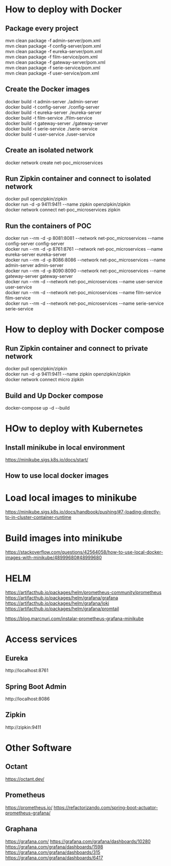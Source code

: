 # How to deploy with Docker

## Package every project
mvn clean package -f admin-server/pom.xml  
mvn clean package -f config-server/pom.xml  
mvn clean package -f eureka-server/pom.xml  
mvn clean package -f film-service/pom.xml  
mvn clean package -f gateway-server/pom.xml  
mvn clean package -f serie-service/pom.xml  
mvn clean package -f user-service/pom.xml  

## Create the Docker images
docker build -t admin-server ./admin-server  
docker build -t config-server ./config-server  
docker build -t eureka-server ./eureka-server  
docker build -t film-service ./film-service  
docker build -t gateway-server ./gateway-server  
docker build -t serie-service ./serie-service  
docker build -t user-service ./user-service

## Create an isolated network
docker network create net-poc_microservices

## Run Zipkin container and connect to isolated network
docker pull openzipkin/zipkin  
docker run -d -p 9411:9411 --name zipkin openzipkin/zipkin  
docker network connect net-poc_microservices zipkin

## Run the containers of POC 
docker run --rm -d -p 8081:8081 --network net-poc_microservices --name config-server config-server  
docker run --rm -d -p 8761:8761 --network net-poc_microservices --name eureka-server eureka-server  
docker run --rm -d -p 8086:8086 --network net-poc_microservices --name admin-server admin-server  
docker run --rm -d -p 8090:8090 --network net-poc_microservices --name gateway-server gateway-server  
docker run --rm -d --network net-poc_microservices --name user-service user-service  
docker run --rm -d --network net-poc_microservices --name film-service film-service  
docker run --rm -d --network net-poc_microservices --name serie-service serie-service  


# How to deploy with Docker compose

## Run Zipkin container and connect to private network
docker pull openzipkin/zipkin  
docker run -d -p 9411:9411 --name zipkin openzipkin/zipkin  
docker network connect micro zipkin

## Build and Up Docker compose
docker-compose up -d --build


# HOw to deploy with Kubernetes

## Install minikube in local environment

https://minikube.sigs.k8s.io/docs/start/

## How to use local docker images

# Load local images to minikube 

https://minikube.sigs.k8s.io/docs/handbook/pushing/#7-loading-directly-to-in-cluster-container-runtime

# Build images into minikube 

https://stackoverflow.com/questions/42564058/how-to-use-local-docker-images-with-minikube/48999680#48999680

# HELM

https://artifacthub.io/packages/helm/prometheus-community/prometheus
https://artifacthub.io/packages/helm/grafana/grafana
https://artifacthub.io/packages/helm/grafana/loki
https://artifacthub.io/packages/helm/grafana/promtail

https://blog.marcnuri.com/instalar-prometheus-grafana-minikube

# Access services

## Eureka 
http://localhost:8761

## Spring Boot Admin
http://localhost:8086

## Zipkin
http://zipkin:9411

# Other Software

## Octant
https://octant.dev/

## Prometheus
https://prometheus.io/
https://refactorizando.com/spring-boot-actuator-prometheus-grafana/

## Graphana
https://grafana.com/
https://grafana.com/grafana/dashboards/10280
https://grafana.com/grafana/dashboards/1598
https://grafana.com/grafana/dashboards/315
https://grafana.com/grafana/dashboards/6417

